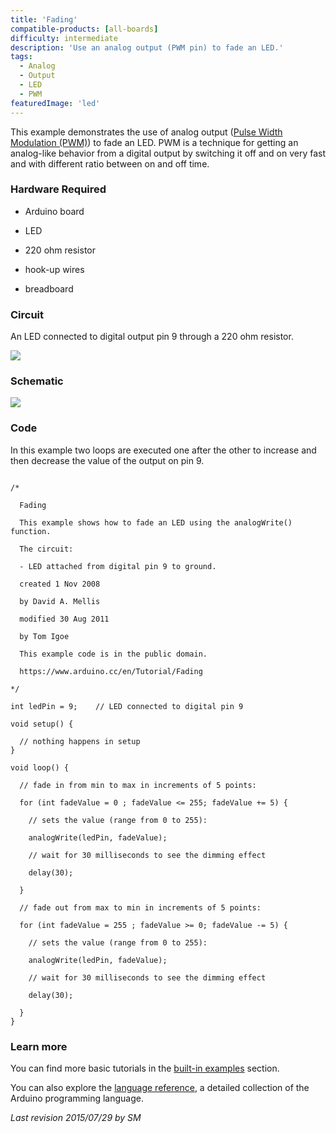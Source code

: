 ```yaml
---
title: 'Fading'
compatible-products: [all-boards]
difficulty: intermediate
description: 'Use an analog output (PWM pin) to fade an LED.'
tags: 
  - Analog
  - Output
  - LED
  - PWM 
featuredImage: 'led'
---
```


This example demonstrates the use of analog output ([Pulse Width Modulation (PWM)](/learn/microcontrollers/analog-output)) to fade an LED.  PWM is a technique for getting an analog-like behavior from a digital output by switching it off and on very fast and with different ratio between on and off time.

### Hardware Required

- Arduino board

- LED

- 220 ohm resistor

- hook-up wires

- breadboard

### Circuit

An LED connected to digital output pin 9 through a 220 ohm resistor.


![](assets/circuit.png)

### Schematic


![](assets/schematic.png)


### Code

In this example two loops are executed one after the other to increase and then decrease the value of the output on pin 9.

```arduino

/*

  Fading

  This example shows how to fade an LED using the analogWrite() function.

  The circuit:

  - LED attached from digital pin 9 to ground.

  created 1 Nov 2008

  by David A. Mellis

  modified 30 Aug 2011

  by Tom Igoe

  This example code is in the public domain.

  https://www.arduino.cc/en/Tutorial/Fading

*/

int ledPin = 9;    // LED connected to digital pin 9

void setup() {

  // nothing happens in setup
}

void loop() {

  // fade in from min to max in increments of 5 points:

  for (int fadeValue = 0 ; fadeValue <= 255; fadeValue += 5) {

    // sets the value (range from 0 to 255):

    analogWrite(ledPin, fadeValue);

    // wait for 30 milliseconds to see the dimming effect

    delay(30);

  }

  // fade out from max to min in increments of 5 points:

  for (int fadeValue = 255 ; fadeValue >= 0; fadeValue -= 5) {

    // sets the value (range from 0 to 255):

    analogWrite(ledPin, fadeValue);

    // wait for 30 milliseconds to see the dimming effect

    delay(30);

  }
}
```

### Learn more

You can find more basic tutorials in the [built-in examples](/built-in-examples) section.

You can also explore the [language reference](https://www.arduino.cc/reference/en/), a detailed collection of the Arduino programming language.

*Last revision 2015/07/29 by SM*